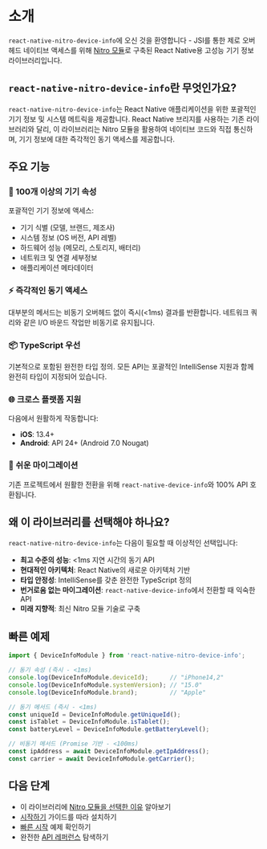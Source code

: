 # 소개

`react-native-nitro-device-info`에 오신 것을 환영합니다 - JSI를 통한 제로 오버헤드 네이티브 액세스를 위해 [Nitro 모듈](https://nitro.margelo.com/)로 구축된 React Native용 고성능 기기 정보 라이브러리입니다.

## `react-native-nitro-device-info`란 무엇인가요?

`react-native-nitro-device-info`는 React Native 애플리케이션을 위한 포괄적인 기기 정보 및 시스템 메트릭을 제공합니다. React Native 브리지를 사용하는 기존 라이브러리와 달리, 이 라이브러리는 Nitro 모듈을 활용하여 네이티브 코드와 직접 통신하며, 기기 정보에 대한 즉각적인 동기 액세스를 제공합니다.

## 주요 기능

### 📱 100개 이상의 기기 속성

포괄적인 기기 정보에 액세스:
- 기기 식별 (모델, 브랜드, 제조사)
- 시스템 정보 (OS 버전, API 레벨)
- 하드웨어 성능 (메모리, 스토리지, 배터리)
- 네트워크 및 연결 세부정보
- 애플리케이션 메타데이터

### ⚡ 즉각적인 동기 액세스

대부분의 메서드는 비동기 오버헤드 없이 즉시(<1ms) 결과를 반환합니다. 네트워크 쿼리와 같은 I/O 바운드 작업만 비동기로 유지됩니다.

### 📦 TypeScript 우선

기본적으로 포함된 완전한 타입 정의. 모든 API는 포괄적인 IntelliSense 지원과 함께 완전히 타입이 지정되어 있습니다.

### 🌐 크로스 플랫폼 지원

다음에서 원활하게 작동합니다:
- **iOS**: 13.4+
- **Android**: API 24+ (Android 7.0 Nougat)

### 🔄 쉬운 마이그레이션

기존 프로젝트에서 원활한 전환을 위해 `react-native-device-info`와 100% API 호환됩니다.

## 왜 이 라이브러리를 선택해야 하나요?

`react-native-nitro-device-info`는 다음이 필요할 때 이상적인 선택입니다:

- **최고 수준의 성능**: <1ms 지연 시간의 동기 API
- **현대적인 아키텍처**: React Native의 새로운 아키텍처 기반
- **타입 안정성**: IntelliSense를 갖춘 완전한 TypeScript 정의
- **번거로움 없는 마이그레이션**: `react-native-device-info`에서 전환할 때 익숙한 API
- **미래 지향적**: 최신 Nitro 모듈 기술로 구축

## 빠른 예제

```typescript
import { DeviceInfoModule } from 'react-native-nitro-device-info';

// 동기 속성 (즉시 - <1ms)
console.log(DeviceInfoModule.deviceId);      // "iPhone14,2"
console.log(DeviceInfoModule.systemVersion); // "15.0"
console.log(DeviceInfoModule.brand);         // "Apple"

// 동기 메서드 (즉시 - <1ms)
const uniqueId = DeviceInfoModule.getUniqueId();
const isTablet = DeviceInfoModule.isTablet();
const batteryLevel = DeviceInfoModule.getBatteryLevel();

// 비동기 메서드 (Promise 기반 - <100ms)
const ipAddress = await DeviceInfoModule.getIpAddress();
const carrier = await DeviceInfoModule.getCarrier();
```

## 다음 단계

- 이 라이브러리에 [Nitro 모듈을 선택한 이유](/guide/why-nitro-module) 알아보기
- [시작하기](/guide/getting-started) 가이드를 따라 설치하기
- [빠른 시작](/guide/quick-start) 예제 확인하기
- 완전한 [API 레퍼런스](/api/) 탐색하기
